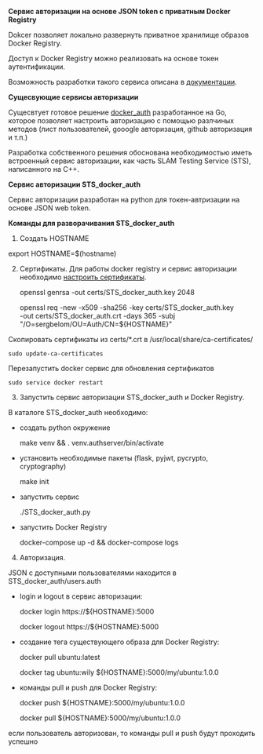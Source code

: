 **Сервис авторизации на основе JSON token с приватным Docker Registry**


Dokcer позволяет локально развернуть приватное хранилище образов Docker Registry.

Доступ к Docker Registry можно реализовать на основе токен аутентификации.

Возможность разработки такого сервиса описана в [документации](https://docs.docker.com/registry/spec/auth/token/).


**Сущесвующие сервисы авторизации**


Сущесвтует готовое решение [docker_auth](https://github.com/cesanta/docker_auth) разработанное на Go, которое позволяет настроить авторизацию с помощью разлчиных методов (лист пользователей, gooogle авторизация, github авторизация и т.п.)

Разработка собственного решения обоснована необходимостью иметь встроенный сервис авторизации, как часть SLAM Testing Service (STS), написанного на C++.


**Сервис авторизации STS_docker_auth**

Сервис авторизации разработан на python для токен-автризации на основе JSON web token.


**Команды для разворачивания STS_docker_auth**

1. Создать HOSTNAME

export HOSTNAME=$(hostname)

2. Сертификаты. Для работы docker registry и cервис авторизации необходимо [настроить сертификаты](https://docs.docker.com/registry/insecure/).

    openssl genrsa -out certs/STS_docker_auth.key 2048

    openssl req -new -x509 -sha256 -key certs/STS_docker_auth.key \
      -out certs/STS_docker_auth.crt -days 365 -subj "/O=sergbelom/OU=Auth/CN=${HOSTNAME}"

Скопировать сертификаты из certs/*.crt в /usr/local/share/ca-certificates/

    sudo update-ca-certificates

Перезапустить docker сервис для обновления сертификатов

    sudo service docker restart

3. Запустить сервис авторизации STS_docker_auth и Docker Registry.

В каталоге STS_docker_auth необходимо:

- создать python окружение

    make venv && . venv.authserver/bin/activate

- установить необходимые пакеты (flask, pyjwt, pycrypto, cryptography)

    make init

- запустить сервис

    ./STS_docker_auth.py

- запустить Docker Registry

    docker-compose up -d && docker-compose logs


4. Авторизация. 

JSON с доступными пользователями находится в STS_docker_auth/users.auth

- login и logout в сервис авторизации:

    docker login https://${HOSTNAME}:5000

    docker logout https://${HOSTNAME}:5000

- создание тега существующего образа для Docker Registry:

    docker pull ubuntu:latest

    docker tag ubuntu:wily ${HOSTNAME}:5000/my/ubuntu:1.0.0

- команды pull и push для Docker Registry:

    docker push ${HOSTNAME}:5000/my/ubuntu:1.0.0

    docker pull ${HOSTNAME}:5000/my/ubuntu:1.0.0

если пользователь авторизован, то команды pull и push будут проходить успешно
